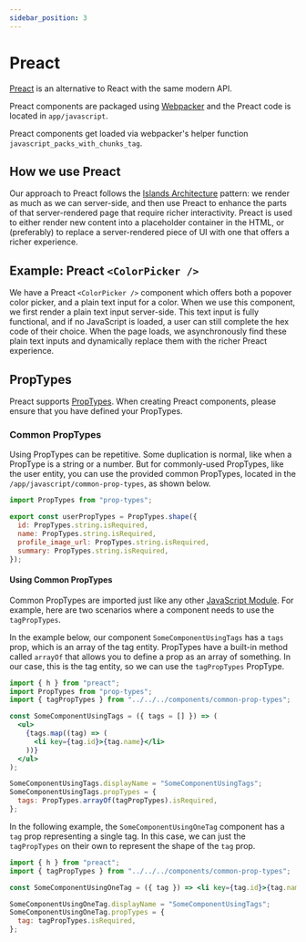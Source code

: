 ```yaml
---
sidebar_position: 3
---
```


# Preact

[Preact](https://preactjs.com/) is an alternative to React with the same modern
API.

Preact components are packaged using [Webpacker](webpacker.md) and the
Preact code is located in `app/javascript`.

Preact components get loaded via webpacker's helper function
`javascript_packs_with_chunks_tag`.

## How we use Preact

Our approach to Preact follows the [Islands Architecture](https://jasonformat.com/islands-architecture/) pattern: we render as much as we can server-side, and then use Preact to enhance the parts of that server-rendered page that require richer interactivity. Preact is used to either render new content into a placeholder container in the HTML, or (preferably) to replace a server-rendered piece of UI with one that offers a richer experience.

## Example: Preact `<ColorPicker />`

We have a Preact `<ColorPicker />` component which offers both a popover color picker, and a plain text input for a color. When we use this component, we first render a plain text input server-side. This text input is fully functional, and if no JavaScript is loaded, a user can still complete the hex code of their choice. When the page loads, we asynchronously find these plain text inputs and dynamically replace them with the richer Preact experience.

## PropTypes

Preact supports
[PropTypes](https://reactjs.org/docs/typechecking-with-proptypes.html). When
creating Preact components, please ensure that you have defined your PropTypes.

### Common PropTypes

Using PropTypes can be repetitive. Some duplication is normal, like when a
PropType is a string or a number. But for commonly-used PropTypes, like the user
entity, you can use the provided common PropTypes, located in the
`/app/javascript/common-prop-types`, as shown below.

```javascript
import PropTypes from "prop-types";

export const userPropTypes = PropTypes.shape({
  id: PropTypes.string.isRequired,
  name: PropTypes.string.isRequired,
  profile_image_url: PropTypes.string.isRequired,
  summary: PropTypes.string.isRequired,
});
```

#### Using Common PropTypes

Common PropTypes are imported just like any other
[JavaScript Module](https://developer.mozilla.org/en-US/docs/Web/JavaScript/Guide/Modules).
For example, here are two scenarios where a component needs to use the
`tagPropTypes`.

In the example below, our component `SomeComponentUsingTags` has a `tags` prop,
which is an array of the tag entity. PropTypes have a built-in method called
`arrayOf` that allows you to define a prop as an array of something. In our
case, this is the tag entity, so we can use the `tagPropTypes` PropType.

```jsx
import { h } from "preact";
import PropTypes from "prop-types";
import { tagPropTypes } from "../../../components/common-prop-types";

const SomeComponentUsingTags = ({ tags = [] }) => (
  <ul>
    {tags.map((tag) => (
      <li key={tag.id}>{tag.name}</li>
    ))}
  </ul>
);

SomeComponentUsingTags.displayName = "SomeComponentUsingTags";
SomeComponentUsingTags.propTypes = {
  tags: PropTypes.arrayOf(tagPropTypes).isRequired,
};
```

In the following example, the `SomeComponentUsingOneTag` component has a `tag`
prop representing a single tag. In this case, we can just the `tagPropTypes` on
their own to represent the shape of the `tag` prop.

```jsx
import { h } from "preact";
import { tagPropTypes } from "../../../components/common-prop-types";

const SomeComponentUsingOneTag = ({ tag }) => <li key={tag.id}>{tag.name}</li>;

SomeComponentUsingOneTag.displayName = "SomeComponentUsingTags";
SomeComponentUsingOneTag.propTypes = {
  tag: tagPropTypes.isRequired,
};
```
